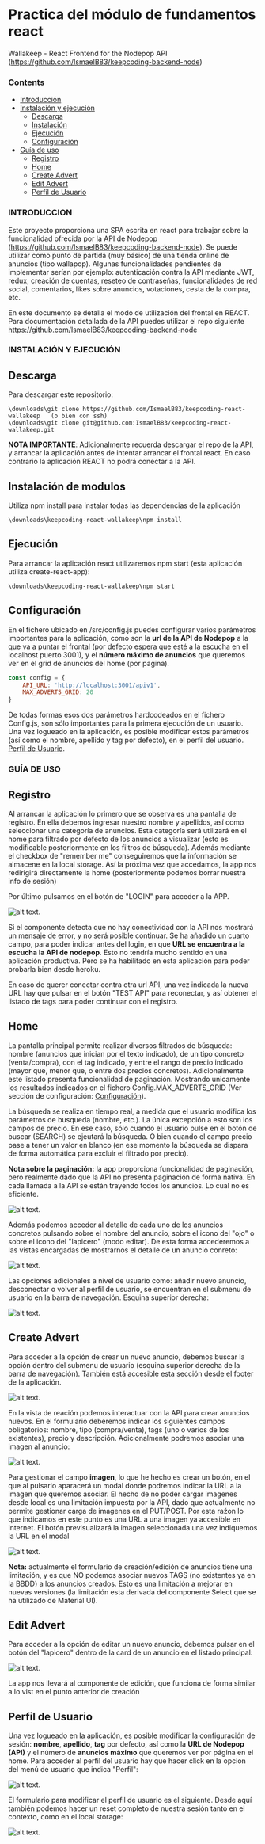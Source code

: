 # Practica del módulo de fundamentos react
Wallakeep - React Frontend for the Nodepop API (https://github.com/IsmaelB83/keepcoding-backend-node)

### Contents
- [Introducción](#INTRODUCCION)
- [Instalación y ejecución](#INSTALACIÓN-Y-EJECUCIÓN)
  - [Descarga](#Descarga)
  - [Instalación](#Inicialización-de-base-de-datos)
  - [Ejecución](#Ejecución)
  - [Configuración](#Configuración)
- [Guía de uso](#GUÍA-DE-USO)
  - [Registro](#Registro)
  - [Home](#Home)
  - [Create Advert](#Create-Advert)
  - [Edit Advert](#Edit-Advert)
  - [Perfil de Usuario](#Perfil-de-Usuario)


### INTRODUCCION

Este proyecto proporciona una SPA escrita en react para trabajar sobre la funcionalidad ofrecida por la API de Nodepop (https://github.com/IsmaelB83/keepcoding-backend-node). Se puede utilizar como
punto de partida (muy básico) de una tienda online de anuncios (tipo wallapop). Algunas funcionalidades pendientes de implementar serían por ejemplo: autenticación contra la API mediante JWT, redux,
creación de cuentas, reseteo de contraseñas, funcionalidades de red social, comentarios, likes sobre anuncios, votaciones, cesta de la compra, etc.

En este documento se detalla el modo de utilización del frontal en REACT. Para documentación detallada de la API puedes utilizar el repo siguiente https://github.com/IsmaelB83/keepcoding-backend-node

### INSTALACIÓN Y EJECUCIÓN

## Descarga

Para descargar este repositorio:
```
\downloads\git clone https://github.com/IsmaelB83/keepcoding-react-wallakeep   (o bien con ssh)
\downloads\git clone git@github.com:IsmaelB83/keepcoding-react-wallakeep.git
```

**NOTA IMPORTANTE**: Adicionalmente recuerda descargar el repo de la API, y arrancar la aplicación antes de intentar arrancar el frontal react. En caso contrario la aplicación REACT no podrá conectar a la API.

## Instalación de modulos

Utiliza npm install para instalar todas las dependencias de la aplicación
```
\downloads\keepcoding-react-wallakeep\npm install
```

## Ejecución

Para arrancar la aplicación react utilizaremos npm start (esta aplicación utiliza create-react-app):
```
\downloads\keepcoding-react-wallakeep\npm start
```

## Configuración

En el fichero ubicado en /src/config.js puedes configurar varios parámetros importantes para la aplicación, como son la **url de la API de Nodepop** a la que va a puntar el frontal (por defecto espera que esté a la escucha en el localhost puerto 3001), y el **número máximo de anuncios** que queremos ver en el grid de anuncios del home (por pagina).
```js
const config = {
    API_URL: 'http://localhost:3001/apiv1',
    MAX_ADVERTS_GRID: 20
}
```

De todas formas esos dos parámetros hardcodeados en el fichero Config.js, son sólo importantes para la primera ejecución de un usuario. Una vez logueado en la aplicación, es posible modificar estos parámetros (así como el nombre, apellido y tag por defecto), en el perfil del usuario. [Perfil de Usuario](#Perfil-de-Usuario).

### GUÍA DE USO

## Registro

Al arrancar la aplicación lo primero que se observa es una pantalla de registro. En ella debemos ingresar nuestro nombre y apellidos, así como seleccionar una categoría de anuncios. Esta categoría será utilizará en el home para filtrado por defecto de los anuncios a visualizar (esto es modificable posteriormente en los filtros de búsqueda). Además mediante el checkbox de "remember me" conseguiremos que la información se almacene en la local storage. Así la próxima vez que accedamos, la app nos redirigirá directamente la home (posteriormente podemos borrar nuestra info de sesión)

Por último pulsamos en el botón de "LOGIN" para acceder a la APP. 

![alt text](https://raw.githubusercontent.com/IsmaelB83/keepcoding-react-wallakeep/master/src/assets/images/readme/register.jpg).

Si el componente detecta que no hay conectividad con la API nos mostrará un mensaje de error, y no será posible continuar. Se ha añadido un cuarto campo, para poder indicar antes del login, en que **URL se encuentra a la escucha la API de nodepop**. Esto no tendría mucho sentido en una aplicación productiva. Pero se ha habilitado en esta aplicación para poder probarla bien desde heroku.

En caso de querer conectar contra otra url API, una vez indicada la nueva URL hay que pulsar en el botón "TEST API" para reconectar, y así obtener el listado de tags para poder continuar con el registro.

## Home

La pantalla principal permite realizar diversos filtrados de búsqueda: nombre (anuncios que inician por el texto indicado), de un tipo concreto (venta/compra), con el tag indicado, y entre el rango de precio indicado (mayor que, menor que, o entre dos precios concretos). Adicionalmente este listado presenta funcionalidad de paginación. Mostrando unicamente los resultados indicados en el fichero Config.MAX_ADVERTS_GRID (Ver sección de configuración: [Configuración](#Configuración)).

La búsqueda se realiza en tiempo real, a medida que el usuario modifica los parámetros de busqueda (nombre, etc.). La única excepción a esto son los campos de precio. En ese caso, sólo cuando el usuario pulse en el botón de buscar (SEARCH) se ejeutará la búsqueda. O bien cuando el campo precio pase a tener un valor en blanco (en ese momento la búsqueda se dispara de forma automática para excluir el filtrado por precio).

**Nota sobre la paginación:** la app proporciona funcionalidad de paginación, pero realmente dado que la API no presenta paginación de forma nativa. En cada llamada a la API se están trayendo todos los anuncios. Lo cual no es eficiente.

![alt text](https://raw.githubusercontent.com/IsmaelB83/keepcoding-react-wallakeep/master/src/assets/images/readme/home_1.jpg).

Además podemos acceder al detalle de cada uno de los anuncios concretos pulsando sobre el nombre del anuncio, sobre el icono del "ojo" o sobre el icono del "lapicero" (modo editar). De esta forma accederemos a las vistas encargadas de mostrarnos el detalle de un anuncio conreto:

![alt text](https://raw.githubusercontent.com/IsmaelB83/keepcoding-react-wallakeep/master/src/assets/images/readme/home_2.jpg).

Las opciones adicionales a nivel de usuario como: añadir nuevo anuncio, desconectar o volver al perfil de usuario, se encuentran en el submenu de usuario en la barra de navegación. Esquina superior derecha:

![alt text](https://raw.githubusercontent.com/IsmaelB83/keepcoding-react-wallakeep/master/src/assets/images/readme/usermenu.jpg).

## Create Advert

Para acceder a la opción de crear un nuevo anuncio, debemos buscar la opción dentro del submenu de usuario (esquina superior derecha de la barra de navegación). También está accesible esta sección desde el footer de la aplicación.

![alt text](https://raw.githubusercontent.com/IsmaelB83/keepcoding-react-wallakeep/master/src/assets/images/readme/usermenu_2.jpg).

En la vista de reación podemos interactuar con la API para crear anuncios nuevos. En el formulario deberemos indicar los siguientes campos obligatorios: nombre, tipo (compra/venta), tags (uno o varios de los existentes), precio y descripción. Adicionalmente podremos asociar una imagen al anuncio:

![alt text](https://raw.githubusercontent.com/IsmaelB83/keepcoding-react-wallakeep/master/src/assets/images/readme/home_3.jpg).

Para gestionar el campo **imagen**, lo que he hecho es crear un botón, en el que al pulsarlo aparacerá un modal donde podremos indicar la URL a la imagen que queremos asociar. El hecho de no poder cargar imagenes desde local es una limitación impuesta por la API, dado que actualmente no permite gestionar carga de imagenes en el PUT/POST. Por esta raźon lo que indicamos en este punto es una URL a una imagen ya accesible en internet. El botón previsualizará la imagen seleccionada una vez indiquemos la URL en el modal

![alt text](https://raw.githubusercontent.com/IsmaelB83/keepcoding-react-wallakeep/master/src/assets/images/readme/home_4.jpg).

**Nota:** actualmente el formulario de creación/edición de anuncios tiene una limitación, y es que NO podemos asociar nuevos TAGS (no existentes ya en la BBDD) a los anuncios creados. Esto es una limitación a mejorar en nuevas versiones (la limitación esta derivada del componente Select que se ha utilizado de Material UI).

## Edit Advert

Para acceder a la opción de editar un nuevo anuncio, debemos pulsar en el botón del "lapicero" dentro de la card de un anuncio en el listado principal:

![alt text](https://raw.githubusercontent.com/IsmaelB83/keepcoding-react-wallakeep/master/src/assets/images/readme/home_2.jpg).

La app nos llevará al componente de edición, que funciona de forma similar a lo vist en el punto anterior de creación

## Perfil de Usuario

Una vez logueado en la aplicación, es posible modificar la configuración de sesión: **nombre**, **apellido**, **tag** por defecto, así como la **URL de Nodepop (API)** y  el número de **anuncios máximo** que queremos ver por página en el home. Para acceder al perfil del usuario hay que hacer click en la opcion del menú de usuario que indica "Perfil":

![alt text](https://raw.githubusercontent.com/IsmaelB83/keepcoding-react-wallakeep/master/src/assets/images/readme/usermenu_3.jpg).

El formulario para modificar el perfil de usuario es el siguiente. Desde aquí también podemos hacer un reset completo de nuestra sesión tanto en el contexto, como en el local storage:

![alt text](https://raw.githubusercontent.com/IsmaelB83/keepcoding-react-wallakeep/master/src/assets/images/readme/profile.jpg).